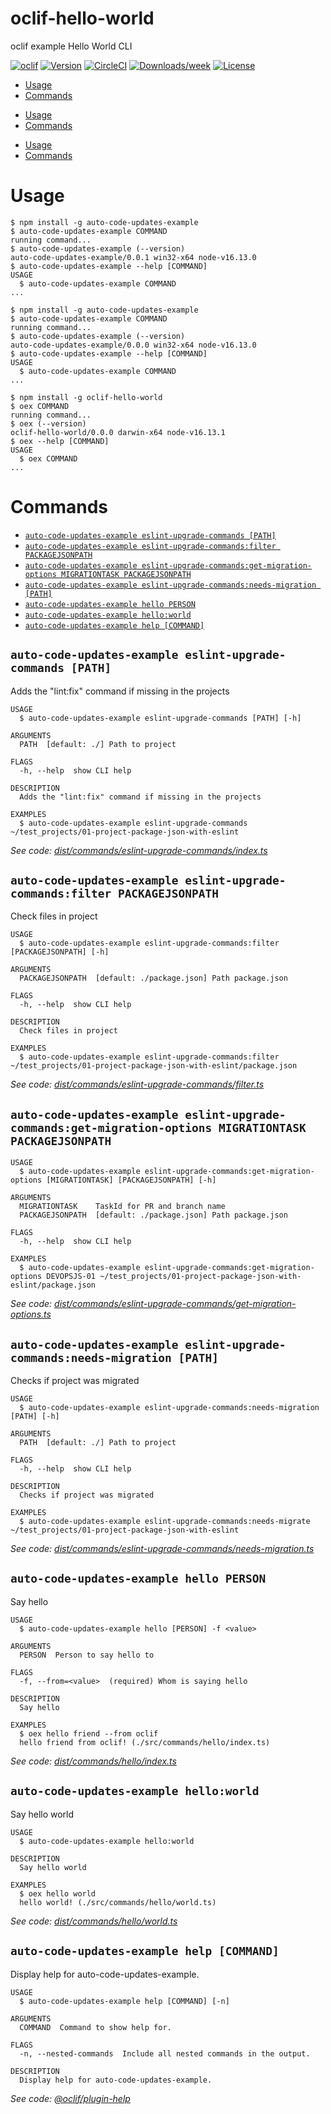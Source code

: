 oclif-hello-world
=================

oclif example Hello World CLI

[![oclif](https://img.shields.io/badge/cli-oclif-brightgreen.svg)](https://oclif.io)
[![Version](https://img.shields.io/npm/v/oclif-hello-world.svg)](https://npmjs.org/package/oclif-hello-world)
[![CircleCI](https://circleci.com/gh/oclif/hello-world/tree/main.svg?style=shield)](https://circleci.com/gh/oclif/hello-world/tree/main)
[![Downloads/week](https://img.shields.io/npm/dw/oclif-hello-world.svg)](https://npmjs.org/package/oclif-hello-world)
[![License](https://img.shields.io/npm/l/oclif-hello-world.svg)](https://github.com/oclif/hello-world/blob/main/package.json)

<!-- toc -->
* [Usage](#usage)
* [Commands](#commands)
<!-- tocstop -->
* [Usage](#usage)
* [Commands](#commands)
<!-- tocstop -->
* [Usage](#usage)
* [Commands](#commands)
<!-- tocstop -->
# Usage
<!-- usage -->
```sh-session
$ npm install -g auto-code-updates-example
$ auto-code-updates-example COMMAND
running command...
$ auto-code-updates-example (--version)
auto-code-updates-example/0.0.1 win32-x64 node-v16.13.0
$ auto-code-updates-example --help [COMMAND]
USAGE
  $ auto-code-updates-example COMMAND
...
```
<!-- usagestop -->
```sh-session
$ npm install -g auto-code-updates-example
$ auto-code-updates-example COMMAND
running command...
$ auto-code-updates-example (--version)
auto-code-updates-example/0.0.0 win32-x64 node-v16.13.0
$ auto-code-updates-example --help [COMMAND]
USAGE
  $ auto-code-updates-example COMMAND
...
```
<!-- usagestop -->
```sh-session
$ npm install -g oclif-hello-world
$ oex COMMAND
running command...
$ oex (--version)
oclif-hello-world/0.0.0 darwin-x64 node-v16.13.1
$ oex --help [COMMAND]
USAGE
  $ oex COMMAND
...
```
<!-- usagestop -->
# Commands
<!-- commands -->
* [`auto-code-updates-example eslint-upgrade-commands [PATH]`](#auto-code-updates-example-eslint-upgrade-commands-path)
* [`auto-code-updates-example eslint-upgrade-commands:filter PACKAGEJSONPATH`](#auto-code-updates-example-eslint-upgrade-commandsfilter-packagejsonpath)
* [`auto-code-updates-example eslint-upgrade-commands:get-migration-options MIGRATIONTASK PACKAGEJSONPATH`](#auto-code-updates-example-eslint-upgrade-commandsget-migration-options-migrationtask-packagejsonpath)
* [`auto-code-updates-example eslint-upgrade-commands:needs-migration [PATH]`](#auto-code-updates-example-eslint-upgrade-commandsneeds-migration-path)
* [`auto-code-updates-example hello PERSON`](#auto-code-updates-example-hello-person)
* [`auto-code-updates-example hello:world`](#auto-code-updates-example-helloworld)
* [`auto-code-updates-example help [COMMAND]`](#auto-code-updates-example-help-command)

## `auto-code-updates-example eslint-upgrade-commands [PATH]`

Adds the "lint:fix" command if missing in the projects

```
USAGE
  $ auto-code-updates-example eslint-upgrade-commands [PATH] [-h]

ARGUMENTS
  PATH  [default: ./] Path to project

FLAGS
  -h, --help  show CLI help

DESCRIPTION
  Adds the "lint:fix" command if missing in the projects

EXAMPLES
  $ auto-code-updates-example eslint-upgrade-commands ~/test_projects/01-project-package-json-with-eslint
```

_See code: [dist/commands/eslint-upgrade-commands/index.ts](https://github.com/antetmc2/auto-code-updates-example/blob/v0.0.1/dist/commands/eslint-upgrade-commands/index.ts)_

## `auto-code-updates-example eslint-upgrade-commands:filter PACKAGEJSONPATH`

Check files in project

```
USAGE
  $ auto-code-updates-example eslint-upgrade-commands:filter [PACKAGEJSONPATH] [-h]

ARGUMENTS
  PACKAGEJSONPATH  [default: ./package.json] Path package.json

FLAGS
  -h, --help  show CLI help

DESCRIPTION
  Check files in project

EXAMPLES
  $ auto-code-updates-example eslint-upgrade-commands:filter ~/test_projects/01-project-package-json-with-eslint/package.json
```

_See code: [dist/commands/eslint-upgrade-commands/filter.ts](https://github.com/antetmc2/auto-code-updates-example/blob/v0.0.1/dist/commands/eslint-upgrade-commands/filter.ts)_

## `auto-code-updates-example eslint-upgrade-commands:get-migration-options MIGRATIONTASK PACKAGEJSONPATH`

```
USAGE
  $ auto-code-updates-example eslint-upgrade-commands:get-migration-options [MIGRATIONTASK] [PACKAGEJSONPATH] [-h]

ARGUMENTS
  MIGRATIONTASK    TaskId for PR and branch name
  PACKAGEJSONPATH  [default: ./package.json] Path package.json

FLAGS
  -h, --help  show CLI help

EXAMPLES
  $ auto-code-updates-example eslint-upgrade-commands:get-migration-options DEVOPSJS-01 ~/test_projects/01-project-package-json-with-eslint/package.json
```

_See code: [dist/commands/eslint-upgrade-commands/get-migration-options.ts](https://github.com/antetmc2/auto-code-updates-example/blob/v0.0.1/dist/commands/eslint-upgrade-commands/get-migration-options.ts)_

## `auto-code-updates-example eslint-upgrade-commands:needs-migration [PATH]`

Checks if project was migrated

```
USAGE
  $ auto-code-updates-example eslint-upgrade-commands:needs-migration [PATH] [-h]

ARGUMENTS
  PATH  [default: ./] Path to project

FLAGS
  -h, --help  show CLI help

DESCRIPTION
  Checks if project was migrated

EXAMPLES
  $ auto-code-updates-example eslint-upgrade-commands:needs-migrate ~/test_projects/01-project-package-json-with-eslint
```

_See code: [dist/commands/eslint-upgrade-commands/needs-migration.ts](https://github.com/antetmc2/auto-code-updates-example/blob/v0.0.1/dist/commands/eslint-upgrade-commands/needs-migration.ts)_

## `auto-code-updates-example hello PERSON`

Say hello

```
USAGE
  $ auto-code-updates-example hello [PERSON] -f <value>

ARGUMENTS
  PERSON  Person to say hello to

FLAGS
  -f, --from=<value>  (required) Whom is saying hello

DESCRIPTION
  Say hello

EXAMPLES
  $ oex hello friend --from oclif
  hello friend from oclif! (./src/commands/hello/index.ts)
```

_See code: [dist/commands/hello/index.ts](https://github.com/antetmc2/auto-code-updates-example/blob/v0.0.1/dist/commands/hello/index.ts)_

## `auto-code-updates-example hello:world`

Say hello world

```
USAGE
  $ auto-code-updates-example hello:world

DESCRIPTION
  Say hello world

EXAMPLES
  $ oex hello world
  hello world! (./src/commands/hello/world.ts)
```

_See code: [dist/commands/hello/world.ts](https://github.com/antetmc2/auto-code-updates-example/blob/v0.0.1/dist/commands/hello/world.ts)_

## `auto-code-updates-example help [COMMAND]`

Display help for auto-code-updates-example.

```
USAGE
  $ auto-code-updates-example help [COMMAND] [-n]

ARGUMENTS
  COMMAND  Command to show help for.

FLAGS
  -n, --nested-commands  Include all nested commands in the output.

DESCRIPTION
  Display help for auto-code-updates-example.
```

_See code: [@oclif/plugin-help](https://github.com/oclif/plugin-help/blob/v5.1.12/src/commands/help.ts)_
<!-- commandsstop -->
